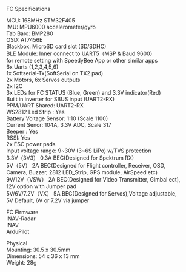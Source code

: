 
FC Specifications

MCU: 168MHz STM32F405 <br>
IMU: MPU6000 accelerometer/gyro <br>
Tab Baro: BMP280 <br>
OSD:  AT7456E <br>
Blackbox: MicroSD card slot (SD/SDHC) <br>
BLE Module: Inner connect to UART5（MSP & Baud 9600）<br>
for remote setting with SpeedyBee App or other similar apps <br>
6x Uarts (1,2,3,4,5,6) <br>
1x Softserial-Tx(SoftSerial on TX2 pad) <br>
2x Motors, 6x Servos outputs <br>
2x I2C <br>
3x LEDs for FC STATUS (Blue, Green) and 3.3V indicator(Red) <br>
Built in inverter for SBUS input (UART2-RX) <br>
PPM/UART Shared: UART2-RX <br>
WS2812 Led Strip : Yes <br>
Battery Voltage Sensor: 1:10 (Scale 1100) <br>
Current Senor: 104A,  3.3V ADC,  Scale 317 <br>
Beeper : Yes <br>
RSSI: Yes <br>
2x ESC power pads <br>
Input voltage range: 9~30V (3~6S LiPo) w/TVS protection <br>
3.3V（3V3） 0.3A BEC(Designed for Spektrum RX) <br>
5V（5V） 2A BEC(Designed for Flight controller, Receiver, OSD, <br>
Camera, Buzzer, 2812 LED_Strip, GPS module, AirSpeed etc) <br>
9V/12V（VSW） 2A BEC(Designed for Video Transmitter, Gimbal ect), <br>
12V option with Jumper pad <br>
5V/6V/7.2V（VX） 5A BEC(Designed for Servos),Voltage adjustable, <br>
5V Default, 6V or 7.2V via jumper <br>

FC Firmware <br>
INAV-Radar <br>
INAV <br>
ArduPilot <br>

Physical <br>
Mounting: 30.5 x 30.5mm <br>
Dimensions: 54 x 36 x 13 mm <br>
Weight: 28g <br>
